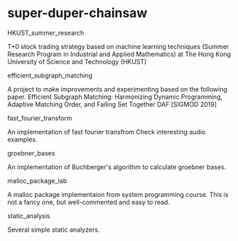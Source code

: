 # super-duper-chainsaw


HKUST_summer_research

T+0 stock trading strategy based on machine learning techniques 
(Summer Research Program in Industrial and Applied Mathematics) 
at The Hong Kong University of Science and Technology (HKUST)



efficient_subgraph_matching

A project to make improvements and experimenting based on the following paper.
Efficient Subgraph Matching: Harmonizing Dynamic Programming, Adaptive Matching Order, and Failing Set Together
DAF [SIGMOD 2019]




fast_fourier_transform

An implementation of fast fourier transfrom
Check interesting audio examples.



groebner_bases 

An implementation of Buchberger's algorithm to calculate groebner bases.





malloc_package_lab 

A malloc package implementaion from system programming course.
This is not a fancy one, but well-commented and easy to read.



static_analysis 

Several simple static analyzers.
